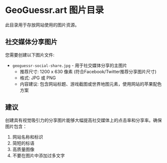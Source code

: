 # GeoGuessr.art 图片目录

此目录用于存放网站使用的图片资源。

## 社交媒体分享图片

您需要创建以下图片文件:

- `geoguessr-social-share.jpg` - 用于社交媒体分享的主图片
  - 推荐尺寸: 1200 x 630 像素 (符合Facebook/Twitter推荐分享图片尺寸)
  - 格式: JPG 或 PNG
  - 内容建议: 包含网站标题、游戏截图或世界地图元素，使用网站的苹果配色方案

## 建议
创建具有视觉吸引力的分享图片能够大幅提高社交媒体上的点击率和分享率。确保图片包含：
1. 网站名称和标识
2. 简短的标语
3. 高质量图像
4. 不要在图片中添加过多文字 